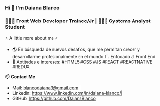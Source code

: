 ### Hi 👋  I'm Daiana Blanco 

### 👩🏻‍💻 Front Web Developer Trainee/Jr | 👩🏻‍🎓 Systems Analyst Student 

⭐️ A little more about me ⭐️ 
- 🌎 En búsqueda de nuevos desafíos, que me permitan crecer y desarrollarme profesionalmente en el mundo IT. Enfocado al Front End 
- 🚀 Aptitudes e intereses: #HTML5 #CSS #JS #REACT #REACTNATIVE #REDUX

📫 **Contact Me**
- Mail: blancodaiana3@gmail.com |
- LinkedIn: <https://www.linkedin.com/in/daiana-blanco/>|
- GitHub: <https://github.com/DaianaBlanco> 




